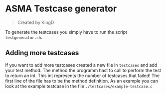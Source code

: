 # ASMA Testcase generator
> Created by KingD

To generate the testcases you simply have to run the script `testgenerator.sh`.

## Adding more testcases
If you want to add more testcases created a new file in `testcases` and add your test method. The method the programm hast to call to perform the test to return an int. This int represents the number of testcases that failed!
The first line of the file has to be the method definition. As an example you can look at the example testcase in the file `./testcases/example-testcase.c`
